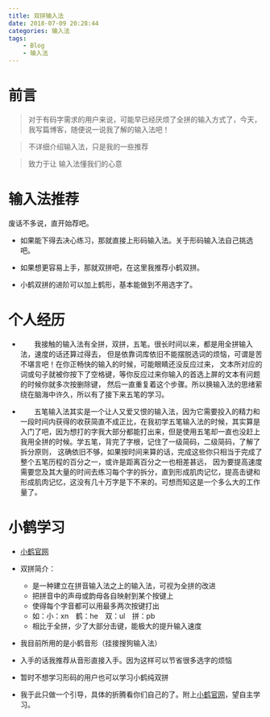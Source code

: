 ```yaml
---
title: 双拼输入法
date: 2018-07-09 20:28:44
categories: 输入法
tags:
    - Blog
    - 输入法
---
```


# 前言
> 对于有码字需求的用户来说，可能早已经厌烦了全拼的输入方式了，今天，我写篇博客，随便说一说我了解的输入法吧！

> 不详细介绍输入法，只是我的一些推荐

> 致力于让 输入法懂我们的心意


<!-- more -->

# 输入法推荐

废话不多说，直开始荐吧。

* 如果能下得去决心练习，那就直接上形码输入法。关于形码输入法自己挑选吧。

* 如果想更容易上手，那就双拼吧，在这里我推荐小鹤双拼。

* 小鹤双拼的进阶可以加上鹤形，基本能做到不用选字了。


# 个人经历

+ &nbsp;&nbsp;&nbsp;&nbsp;&nbsp;&nbsp;&nbsp;我接触的输入法有全拼，双拼，五笔。很长时间以来，都是用全拼输入法，速度的话还算过得去， 但是依靠词库依旧不能摆脱选词的烦恼，可谓是苦不堪言吧！在你正畅快的输入的时候，可能眼睛还没反应过来， 文本所对应的词或句子就被你按下了空格键，等你反应过来你输入的首选上屏的文本有问题的时候你就多次按删除键， 然后一直重复着这个步骤。所以换输入法的思绪萦绕在脑海中许久，所以有了接下来五笔的学习。

+ &nbsp;&nbsp;&nbsp;&nbsp;&nbsp;&nbsp;&nbsp;五笔输入法其实是一个让人又爱又恨的输入法，因为它需要投入的精力和一段时间内获得的收获简直不成正比，在我初学五笔输入法的时候，其实算是入门了吧，因为想打的字我大部分都能打出来，但是使用五笔却一直也没赶上我用全拼的时候。学五笔，背完了字根，记住了一级简码，二级简码，了解了拆分原则， 这确依旧不够，如果按时间来算的话，完成这些你只相当于完成了整个五笔历程的百分之一，或许是距离百分之一也相差甚远， 因为要提高速度需要您及其大量的时间去练习每个字的拆分，直到形成肌肉记忆，提高击键和形成肌肉记忆，这没有几十万字是下不来的。可想而知这是一个多么大的工作量了。

# 小鹤学习

* [小鹤官网](http://www.flypy.com)

* 双拼简介：  
    * 是一种建立在拼音输入法之上的输入法，可视为全拼的改进
    * 把拼音中的声母或韵母各自映射到某个按键上
    * 使得每个字音都可以用最多两次按键打出
    * 如：小：xn　鹤：he　双：ul　拼：pb
    * 相比于全拼，少了大部分击键，能极大的提升输入速度

* 我目前所用的是小鹤音形（挂接搜狗输入法）
* 入手的话我推荐从音形直接入手。因为这样可以节省很多选字的烦恼
* 暂时不想学习形码的用户也可以学习小鹤纯双拼
* 我于此只做一个引导，具体的折腾看你们自己的了。附上[小鹤官网](http://www.flypy.com)，望自主学习。

